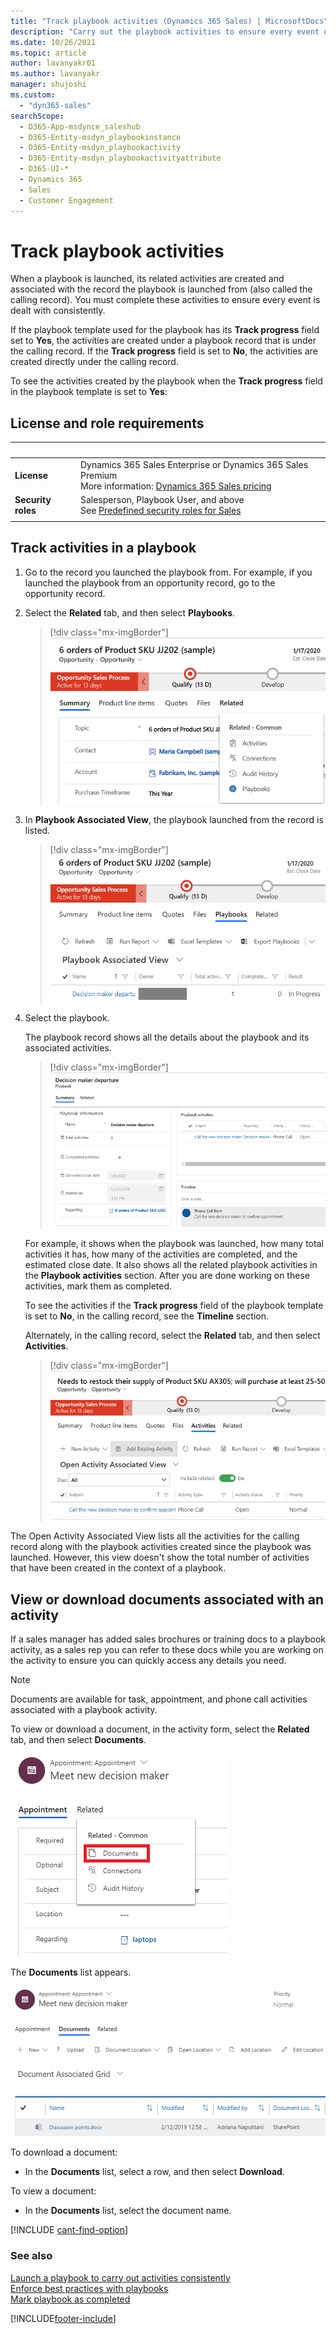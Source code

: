 ```yaml
---
title: "Track playbook activities (Dynamics 365 Sales) | MicrosoftDocs"
description: "Carry out the playbook activities to ensure every event or scenario is dealt with consistently."
ms.date: 10/26/2021
ms.topic: article
author: lavanyakr01
ms.author: lavanyakr
manager: shujoshi
ms.custom: 
  - "dyn365-sales"
searchScope: 
  - D365-App-msdynce_saleshub
  - D365-Entity-msdyn_playbookinstance
  - D365-Entity-msdyn_playbookactivity
  - D365-Entity-msdyn_playbookactivityattribute
  - D365-UI-*
  - Dynamics 365
  - Sales
  - Customer Engagement
---
```

# Track playbook activities 

When a playbook is launched, its related activities are created and associated with the record the playbook is launched from (also called the calling record). You must complete these activities to ensure every event is dealt with consistently.

If the playbook template used for the playbook has its **Track progress** field set to **Yes**, the activities are created under a playbook record that is under the calling record. If the **Track progress** field is set to **No**, the activities are created directly under the calling record.

To see the activities created by the playbook when the **Track progress** field in the playbook template is set to **Yes**:

## License and role requirements

| &nbsp; | &nbsp; |  
|-----------------------|---------|
| **License** | Dynamics 365 Sales Enterprise or Dynamics 365 Sales Premium <br>More information: [Dynamics 365 Sales pricing](https://dynamics.microsoft.com/sales/pricing/) |
| **Security roles** | Salesperson, Playbook User, and above <br>  See [Predefined security roles for Sales](security-roles-for-sales.md)|
|||

## Track activities in a playbook

1.  Go to the record you launched the playbook from. For example, if you launched the playbook from an opportunity record, go to the opportunity record.

2.  Select the **Related** tab, and then select **Playbooks**.

     > [!div class="mx-imgBorder"]
     > ![playbooks option in related tab on opportunity record.](media/playbooks-option-related-tab-opportunity-record.png "Playbooks option in Related tab on opportunity record")  

3.  In **Playbook Associated View**, the playbook launched from the record is listed.

     > [!div class="mx-imgBorder"]
     > ![playbooks tab on opportunity record.](media/playbooks-tab-opportunity-record.png "Playbooks tab on opportunity record")  

4.  Select the playbook.

    The playbook record shows all the details about the playbook and its associated activities.

     > [!div class="mx-imgBorder"]
     > ![playbook record with associated playbook activities.](media/playbook-record-with-associated-activities.png "Playbook record with associated playbook activities")  

    For example, it shows when the playbook was launched, how many total activities it has, how many of the activities are completed, and the estimated close date. It also shows all the related playbook activities in the **Playbook activities** section. After you are done working on these activities, mark them as completed.

    To see the activities if the **Track progress** field of the playbook template is set to **No**, in the calling record, see the **Timeline** section.

    Alternately, in the calling record, select the **Related** tab, and then select **Activities**.

     > [!div class="mx-imgBorder"]
     > ![activities tab on the opportunity record.](media/activities-tab-opportunity-record.png "Activities tab on the Opportunity record")  
 
   The Open Activity Associated View lists all the activities for the calling record along with the playbook activities created since the playbook was launched. However, this view doesn't show the total number of activities that have been created in the context of a playbook. 


## View or download documents associated with an activity

If a sales manager has added sales brochures or training docs to a playbook activity, as a sales rep you can refer to these docs while you are working on the activity to ensure you can quickly access any details you need.

> [!NOTE]
> Documents are available for task, appointment, and phone call activities associated with a playbook activity. 

To view or download a document, in the activity form, select the **Related** tab, and then select **Documents**.

![Documents option on Related menu.](media/documents-option-on-Related-tab-sales-rep.png "Documents option on Related menu")

The **Documents** list appears.

![Documents list showing documents associated with the activity.](media/doc-available-for-playbook-activity-documents-grid.png "Documents list showing documents associated with the activity")

To download a document: 
- In the **Documents** list, select a row, and then select **Download**.

To view a document:
- In the **Documents** list, select the document name.

[!INCLUDE [cant-find-option](../includes/cant-find-option.md)]

### See also
[Launch a playbook to carry out activities consistently](launch-playbook.md)  
[Enforce best practices with playbooks](enforce-best-practices-playbooks.md)  
[Mark playbook as completed](mark-playbook-completed.md)


[!INCLUDE[footer-include](../includes/footer-banner.md)]
